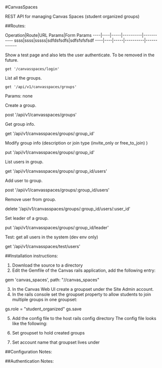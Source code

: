 #CanvasSpaces

REST API for managing Canvas Spaces (student organized groups)

##Routes:


Operation|Route|URL Params|Form Params
----|----|-----|----------|-----------
ssss|ssss|sssss|sdfdsfsdfs|sdfsfsfsfsdf
----|----|-----|----------|------------


  Show a test page and also lets the user authenticate. To be removed in the future.
  
  ```
  get '/canvasspaces/login'
  ```

  List all the groups.
  
  ```
  get '/api/v1/canvasspaces/groups'
  ```

  Params: none
  
  Create a group.

  post '/api/v1/canvasspaces/groups'

  Get group info.

  get '/api/v1/canvasspaces/groups/:group_id'
  
  Modify group info (description or join type (invite_only or free_to_join) )

  put '/api/v1/canvasspaces/groups/:group_id'
  
  List users in group.

  get '/api/v1/canvasspaces/groups/:group_id/users'

  Add user to group.

  post '/api/v1/canvasspaces/groups/:group_id/users'
  
  Remove user from group.

  delete '/api/v1/canvasspaces/groups/:group_id/users/:user_id'
  
  Set leader of a group.

  put '/api/v1/canvasspaces/groups/:group_id/leader'
  
  Test: get all users in the system (dev env only)

  get '/api/v1/canvasspaces/test/users'


##Installation instructions:

1. Download the source to a directory
2. Edit the Gemfile of the Canvas rails application, add the following entry:

  gem 'canvas_spaces', path: "/<path to canvas_spaces dir>/canvas_spaces"

3. In the Canvas Web UI create a groupset under the Site Admin account.
4. In the rails console set the groupset property to allow students to join multiple groups in one groupset:

gs.role = "student_organized"
gs.save

5. Add the config file to the host rails config directory
The config file looks like the following:


6. Set groupset to hold created groups
7. Set account name that groupset lives under

##Configuration Notes:

##Authentication Notes:
